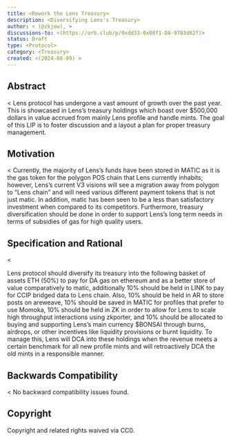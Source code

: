 ```yaml
---
title: <Rework the Lens Treasury>
description: <Diversifying Lens's Treasury>
author: < (@zkjew), >
discussions-to: <(https://orb.club/p/0xdd33-0x08f1-DA-9703d62f)>
status: Draft
type: <Protocol>
category: <Treasury> 
created: <(2024-08-09) >
---
```


## Abstract

<
Lens protocol has undergone a vast amount of growth over the past year. This is showcased in Lens’s treasury holdings which boast over $500,000 dollars in value accrued from mainly Lens profile and handle mints. The goal of this LIP is to foster discussion and a layout a plan for proper treasury management.
>

## Motivation

<
  Currently, the majority of Lens’s funds have been stored in MATIC as it is the gas token for the polygon POS chain that Lens currently inhabits; however, Lens’s current V3 visions will see a migration away from polygon to “Lens chain” and will need various different payment tokens that is not just matic. In addition, matic has been seen to be a less than satisfactory investment when compared to its competitors. Furthermore, treasury diversification should be done in order to support Lens’s long term needs in terms of subsidies of gas for high quality users.
  >

## Specification and Rational

<
  
Lens protocol should diversify its treasury into the following basket of assets ETH (50%) to pay for DA gas on ethereum and as a better store of value comparatively to matic, additionally 10% should be held in LINK to pay for CCIP bridged data to Lens chain. Also, 10% should be held in AR to store posts on areweave, 10% should be saved in MATIC for profiles that prefer to use Momoka, 10% should be held in ZK in order to allow for Lens to scale high throughput interactions using zkporter, and 10% should be allocated to buying and supporting Lens’s main currency $BONSAI through burns, airdrops, or other incentives like liquidity provisions or burnt liquidity. To manage this, Lens will DCA into these holdings when the revenue meets a certain benchmark for all new profile mints and will retroactively DCA the old mints in a responsible manner. 
>

## Backwards Compatibility

<
  No backward compatibility issues found. 
  >

## Copyright

Copyright and related rights waived via CC0.
